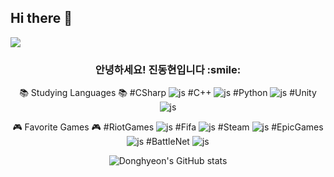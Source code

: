 ## Hi there 👋

<!--
**kjdhr/kjdhr** is a ✨ _special_ ✨ repository because its `README.md` (this file) appears on your GitHub profile.

Here are some ideas to get you started:

- 🔭 I’m currently working on ...
- 🌱 I’m currently learning ...
- 👯 I’m looking to collaborate on ...
- 🤔 I’m looking for help with ...
- 💬 Ask me about ...
- 📫 How to reach me: ...
- 😄 Pronouns: ...
- ⚡ Fun fact: ...
-->

<img src="https://capsule-render.vercel.app/api?type=waving&color=auto&height=150&section=header&text=Donghyeon's%20GitHub&fontSize=40" />

<div align=center>
<h3>안녕하세요! 진동현입니다 :smile:
</h3>

📚 Studying Languages 📚
#CSharp
![js](https://img.shields.io/badge/C%23-239120?style=for-the-badge&logo=c-sharp&logoColor=white)
#C++
![js](https://img.shields.io/badge/C%2B%2B-00599C?style=for-the-badge&logo=c%2B%2B&logoColor=white)
#Python
![js](https://img.shields.io/badge/Python-3776AB?style=for-the-badge&logo=python&logoColor=white)
#Unity
![js](https://img.shields.io/badge/Unity-100000?style=for-the-badge&logo=unity&logoColor=white)

🎮 Favorite Games 🎮
#RiotGames
![js](https://img.shields.io/badge/Riot_Games-D32936?style=for-the-badge&logo=riot-games&logoColor=white)
#Fifa
![js](https://img.shields.io/badge/FIFA-B7312F?style=for-the-badge&logo=fifa&logoColor=white)
#Steam
![js](https://img.shields.io/badge/Steam-000000?style=for-the-badge&logo=steam&logoColor=white)
#EpicGames
![js](https://img.shields.io/badge/Epic%20Games-313131?style=for-the-badge&logo=Epic%20Games&logoColor=white)
#BattleNet
![js](https://img.shields.io/badge/Battle.net-000?style=for-the-badge&logo=battle.net&logoColor=148EFF)

![Donghyeon's GitHub stats](https://github-readme-stats.vercel.app/api?username=anuraghazra&theme=blue-green&show_icons=true)
